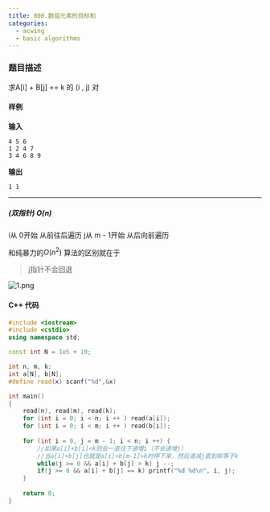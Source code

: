 ```yaml
---
title: 800.数组元素的目标和
categories: 
  - acwing
  - basic algorithms
---
```

### 题目描述

求A[i] + B[j] == k 的 (i , j) 对

#### 样例
**输入**
```
4 5 6
1 2 4 7
3 4 6 8 9
```
**输出**
```
1 1
```


----------
##### (双指针)  $O(n)$

i从 0开始 从前往后遍历
j从 m - 1开始 从后向前遍历

和纯暴力的$O(n^2)$ 算法的区别就在于 
> j指针不会回退

![1.png](https://cdn.acwing.com/media/article/image/2019/06/02/3571_ddaf364484-1.png) 


#### C++ 代码
```cpp
#include <iostream>
#include <cstdio>
using namespace std;

const int N = 1e5 + 10;

int n, m, k;
int a[N], b[N];
#define read(x) scanf("%d",&x)

int main()
{
    read(n), read(m), read(k);
    for (int i = 0; i < n; i ++ ) read(a[i]);
    for (int i = 0; i < m; i ++ ) read(b[i]);
    
    for (int i = 0, j = m - 1; i < n; i ++) {
		//如果a[i]+b[i]<k则会一直往下递增i（不会递增j）
		//当a[i]+b[j]也就是a[i]+b[m-1]>k时停下来，然后递减j直到和等于k
        while(j >= 0 && a[i] + b[j] > k) j --;
        if(j >= 0 && a[i] + b[j] == k) printf("%d %d\n", i, j);
    }
    
    return 0;
}
```

